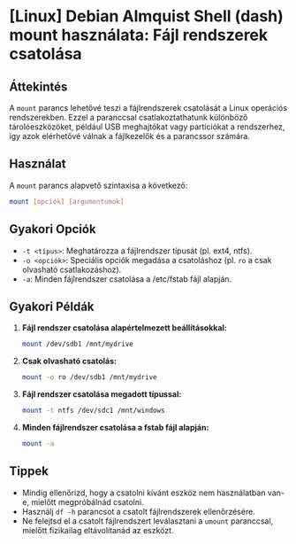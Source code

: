 # [Linux] Debian Almquist Shell (dash) mount használata: Fájl rendszerek csatolása

## Áttekintés
A `mount` parancs lehetővé teszi a fájlrendszerek csatolását a Linux operációs rendszerekben. Ezzel a paranccsal csatlakoztathatunk különböző tárolóeszközöket, például USB meghajtókat vagy partíciókat a rendszerhez, így azok elérhetővé válnak a fájlkezelők és a parancssor számára.

## Használat
A `mount` parancs alapvető szintaxisa a következő:

```bash
mount [opciók] [argumentumok]
```

## Gyakori Opciók
- `-t <típus>`: Meghatározza a fájlrendszer típusát (pl. ext4, ntfs).
- `-o <opciók>`: Speciális opciók megadása a csatoláshoz (pl. `ro` a csak olvasható csatlakozáshoz).
- `-a`: Minden fájlrendszer csatolása a /etc/fstab fájl alapján.

## Gyakori Példák
1. **Fájl rendszer csatolása alapértelmezett beállításokkal:**
   ```bash
   mount /dev/sdb1 /mnt/mydrive
   ```

2. **Csak olvasható csatolás:**
   ```bash
   mount -o ro /dev/sdb1 /mnt/mydrive
   ```

3. **Fájl rendszer csatolása megadott típussal:**
   ```bash
   mount -t ntfs /dev/sdc1 /mnt/windows
   ```

4. **Minden fájlrendszer csatolása a fstab fájl alapján:**
   ```bash
   mount -a
   ```

## Tippek
- Mindig ellenőrizd, hogy a csatolni kívánt eszköz nem használatban van-e, mielőtt megpróbálnád csatolni.
- Használj `df -h` parancsot a csatolt fájlrendszerek ellenőrzésére.
- Ne felejtsd el a csatolt fájlrendszert leválasztani a `umount` paranccsal, mielőtt fizikailag eltávolítanád az eszközt.